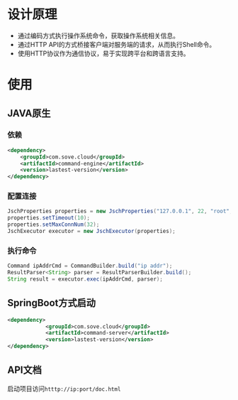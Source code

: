 
# 设计原理
- 通过编码方式执行操作系统命令，获取操作系统相关信息。
- 通过HTTP API的方式桥接客户端对服务端的请求，从而执行Shell命令。  
- 使用HTTP协议作为通信协议，易于实现跨平台和跨语言支持。  

# 使用

## JAVA原生
### 依赖
```xml
<dependency>
    <groupId>com.sove.cloud</groupId>
    <artifactId>command-engine</artifactId>
    <version>lastest-version</version>
</dependency>
```
### 配置连接
```java
JschProperties properties = new JschProperties("127.0.0.1", 22, "root", "123456");
properties.setTimeout(10);
properties.setMaxConnNum(32);
JschExecutor executor = new JschExecutor(properties);
```

### 执行命令
```java
Command ipAddrCmd = CommandBuilder.build("ip addr");
ResultParser<String> parser = ResultParserBuilder.build();
String result = executor.exec(ipAddrCmd, parser);
```

## SpringBoot方式启动
```xml
<dependency>
            <groupId>com.sove.cloud</groupId>
            <artifactId>command-server</artifactId>
            <version>lastest-version</version>
</dependency>
```

## API文档

启动项目访问`htttp://ip:port/doc.html`

